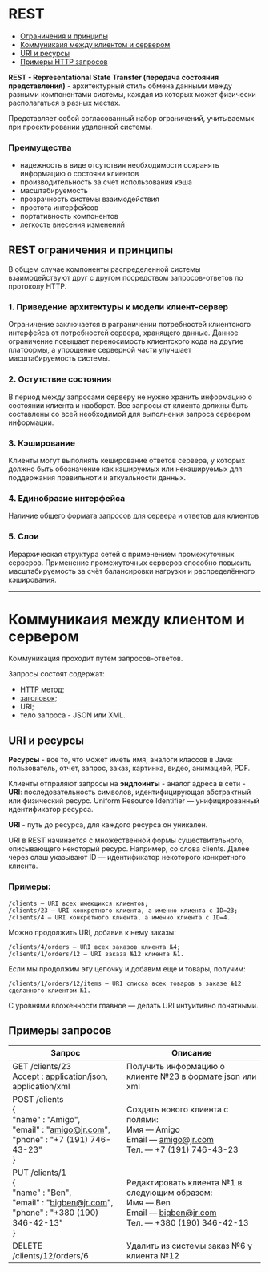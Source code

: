 # REST

* [Ограничения и принципы](#principles)
* [Коммуникаия между клиентом и сервером](#communcation)
* [URI и ресурсы](#URIResources)
* [Примеры HTTP запросов](#examples)

**REST - Representational State Transfer (передача состояния представления)** - архитектурный стиль обмена
данными между разными компонентами системы, каждая из которых может физически располагаться в разных местах.

Представляет собой согласованный набор ограничений, учитываемых при проектировании удаленной системы.

### Преимущества

- надежность в виде отсутствия необходимости сохранять информацию о состояни клиентов
- производительность за счет использования кэша
- масштабируемость
- прозрачность системы взаимодействия
- простота интерфейсов
- портативность компонентов
- легкость внесения изменений

<a name = "principles"></a>

## REST ограничения и принципы

В общем случае компоненты распределенной системы взаимодействуют друг с другом посредством запросов-ответов по
протоколу HTTP.

### 1. Приведение архитектуры к модели клиент-сервер

Ограничение заключается в раграничении потребностей клиентского интерфейса от потребностей сервера, хранящего
данные. Данное ограничение повышает переносимость клиентского кода на другие платформы, а упрощение серверной
части улучшает масштабируемость системы.

### 2. Остутствие состояния

В период между запросами серверу не нужно хранить информацию о состоянии клиента и наоборот. Все запросы от клиента
должны быть составлены со всей необходимой для выполнения запроса сервером информации.

### 3. Кэширование

Клиенты могут выполнять кеширование ответов сервера, у которых должно быть обозначение как кэшируемых или
некэшируемых для поддержания правильноти и аткуальности данных.

### 4. Единобразие интерфейса

Наличие общего формата запросов для сервера и ответов для клиентов

### 5. Слои

Иерархическая структура сетей с применением промежуточных серверов. Применение промежуточных серверов способно повысить
масштабируемость за счёт балансировки нагрузки и распределённого кэширования.

---

<a name = "communcation"></a>

# Коммуникаия между клиентом и сервером

Коммуникация проходит путем запросов-ответов.

Запросы состоят содержат:
- [HTTP метод](../Spring/mvc/README.md#HTTP);
- [заголовок](https://ru.wikipedia.org/wiki/Список_заголовков_HTTP);
- URI;
- тело запроса - JSON или XML.

<a name = "URIResources"></a>

## URI и ресурсы

**Ресурсы** - все то, что может иметь имя, аналоги классов в Java: пользователь, отчет, запрос, заказ,
картинка, видео, анимацией, PDF.

Клиенты отпраляют запросы на **эндпоинты** - аналог адреса в сети - **URI**: последовательность символов,
идентифицирующая абстрактный или физический ресурс. Uniform Resource Identifier — унифицированный идентификатор ресурса.

**URI** - путь до ресурса, для каждого ресурса он уникален.

URI в REST начинается с множественной формы существительного, описывающего некоторый ресурс. Например, со слова
clients. Далее через слэш указывают ID — идентификатор некоторого конкретного клиента.

<a name = "examples"></a>

### Примеры:
```
/clients — URI всех имеющихся клиентов;
/clients/23 — URI конкретного клиента, а именно клиента с ID=23;
/clients/4 — URI конкретного клиента, а именно клиента с ID=4.
```

Можно продолжить URI, добавив к нему заказы:
```
/clients/4/orders — URI всех заказов клиента №4;
/clients/1/orders/12 — URI заказа №12 клиента №1.
```

Если мы продолжим эту цепочку и добавим еще и товары, получим:
```
/clients/1/orders/12/items — URI списка всех товаров в заказе №12 сделанного клиентом №1.
```
С уровнями вложенности главное — делать URI интуитивно понятными.

## Примеры запросов

| Запрос | Описание                                                 |
|--------|----------------------------------------------------------|
|GET /clients/23<br/>Accept : application/json, application/xml| Получить информацию о клиенте №23 в формате json или xml |
|POST /clients<br/>{<br/>"name" : "Amigo",<br/>"email" : "amigo@jr.com",<br/>"phone" : "+7 (191) 746-43-23"<br/>} | Создать нового клиента с полями:<br/>Имя — Amigo<br/>Email — amigo@jr.com<br/>Тел. — +7 (191) 746-43-23|
|PUT /clients/1<br/>{<br/>"name" : "Ben",<br/>"email" : "bigben@jr.com",<br/>"phone" : "+380 (190) 346-42-13"<br/>}|Редактировать клиента №1 в следующим образом:<br/>Имя — Ben<br/>Email — bigben@jr.com<br/>Тел. — +380 (190) 346-42-13|
|DELETE /clients/12/orders/6|Удалить из системы заказ №6 у клиента №12|